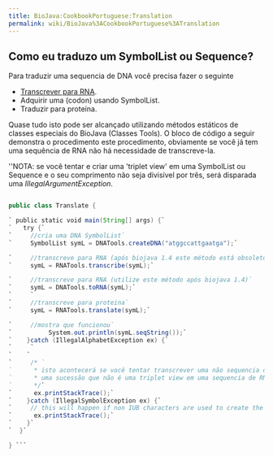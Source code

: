 ```yaml
---
title: BioJava:CookbookPortuguese:Translation
permalink: wiki/BioJava%3ACookbookPortuguese%3ATranslation
---
```


Como eu traduzo um SymbolList ou Sequence?
------------------------------------------

Para traduzir uma sequencia de DNA você precisa fazer o seguinte

-   [Transcrever para
    RNA](/wiki/BioJava:Cookbook:Sequence:Transcribe "wikilink").
-   Adquirir uma (codon) usando SymbolList.
-   Traduzir para proteína.

Quase tudo isto pode ser alcançado utilizando métodos estáticos de
classes especiais do BioJava (Classes Tools). O bloco de código a seguir
demonstra o procedimento este procedimento, obviamente se você já tem
uma sequência de RNA não há necessidade de transcreve-la.

''NOTA: se você tentar e criar uma 'triplet view' em uma SymbolList ou
Sequence e o seu comprimento não seja divisível por três, será disparada
uma *IllegalArgumentException*.

```java import org.biojava.bio.symbol.\*; import org.biojava.bio.seq.\*;

public class Translate {

` public static void main(String[] args) {`  
`   try {`  
`     //cria uma DNA SymbolList`  
`     SymbolList symL = DNATools.createDNA("atggccattgaatga");`

`     //transcreve para RNA (após biojava 1.4 este método está obsoleto)`  
`     symL = RNATools.transcribe(symL);`

`     //transcreve para RNA (utilize este método após biojava 1.4)`  
`     symL = DNATools.toRNA(symL);`  
`     `  
`     //transcreve para proteina`  
`     symL = RNATools.translate(symL);`

`     //mostra que funcionou`  
`          System.out.println(symL.seqString());`  
`    }catch (IllegalAlphabetException ex) {`  
`     `  
`    `  
`     /* `  
`      * isto acontecerá se você tentar transcrever uma não sequencia de DNA ou traduzir`  
`      * uma sucessão que não é uma triplet view em uma sequencia de RNA.`  
`      */`  
`      ex.printStackTrace();`  
`    }catch (IllegalSymbolException ex) {`  
`     // this will happen if non IUB characters are used to create the DNA SymbolList`  
`      ex.printStackTrace();`  
`    }`  
`  }`

} ```
